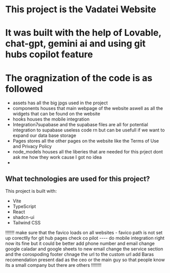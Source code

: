 # This project is the Vadatei Website
# It was built with the help of Lovable, chat-gpt, gemini ai and using git hubs copilot feature

# The oragnization of the code is as followed
- assets has all the big jpgs used in the project
- components houses that main webpage of the website aswell as all the widgets that can be found on the website
- hooks houses the mobile integration
- Integration7supabase and the supabase files are all for potential integration to supabase useless code rn but can be usefull if we want to expand our data base storage
- Pages stores all the other pages on the website like the Terms of Use and Privacy Policy
- node_models houses all the liberies that are needed for this prject dont ask me how they work cause I got no idea
- 
## What technologies are used for this project?

This project is built with:

- Vite
- TypeScript
- React
- shadcn-ui
- Tailwind CSS


!!!!!!!
make sure that the favico loads on all websites - favico path is not set up corectlly for git hub pages check co pilot ----
do mobile integration right now its fine but it could be better
add phone number and email
change google caladar and google sheets to new email
change the service section and the corospoding footer
chnage the url to the custom url
add Baras recomendation
present dad as the ceo or the main guy so that people know its a small company but there are others
!!!!!!!!

